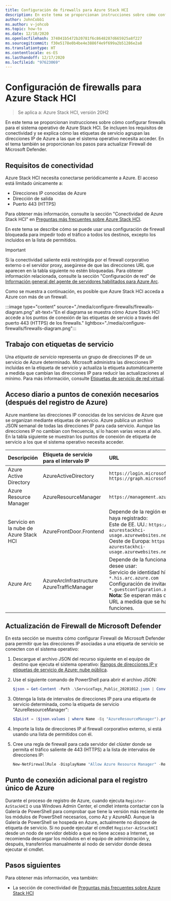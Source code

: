 ```yaml
---
title: Configuración de firewalls para Azure Stack HCI
description: En este tema se proporcionan instrucciones sobre cómo configurar firewalls para el sistema operativo de Azure Stack HCI.
author: JohnCobb1
ms.author: v-johcob
ms.topic: how-to
ms.date: 12/10/2020
ms.openlocfilehash: 374041b5472b20781f6c8648287d665925a8f227
ms.sourcegitcommit: f30e5178e0b4be4e3886f4e9f699a2b51286e2a8
ms.translationtype: HT
ms.contentlocale: es-ES
ms.lasthandoff: 12/17/2020
ms.locfileid: "97623069"
---
```

# <a name="configure-firewalls-for-azure-stack-hci"></a>Configuración de firewalls para Azure Stack HCI

>Se aplica a: Azure Stack HCI, versión 20H2

En este tema se proporcionan instrucciones sobre cómo configurar firewalls para el sistema operativo de Azure Stack HCI. Se incluyen los requisitos de conectividad y se explica cómo las etiquetas de servicio agrupan las direcciones IP de Azure a las que el sistema operativo necesita acceder. En el tema también se proporcionan los pasos para actualizar Firewall de Microsoft Defender.

## <a name="connectivity-requirements"></a>Requisitos de conectividad
Azure Stack HCI necesita conectarse periódicamente a Azure. El acceso está limitado únicamente a:
- Direcciones IP conocidas de Azure
- Dirección de salida
- Puerto 443 (HTTPS)

Para obtener más información, consulte la sección "Conectividad de Azure Stack HCI" en [Preguntas más frecuentes sobre Azure Stack HCI](../faq.md).

En este tema se describe cómo se puede usar una configuración de firewall bloqueada para impedir todo el tráfico a todos los destinos, excepto los incluidos en la lista de permitidos.

   >[!IMPORTANT]
   > Si la conectividad saliente está restringida por el firewall corporativo externo o el servidor proxy, asegúrese de que las direcciones URL que aparecen en la tabla siguiente no estén bloqueadas. Para obtener información relacionada, consulte la sección "Configuración de red" de [Información general del agente de servidores habilitados para Azure Arc](https://docs.microsoft.com/azure/azure-arc/servers/agent-overview#networking-configuration).


Como se muestra a continuación, es posible que Azure Stack HCI acceda a Azure con más de un firewall.

:::image type="content" source="./media/configure-firewalls/firewalls-diagram.png" alt-text="En el diagrama se muestra cómo Azure Stack HCI accede a los puntos de conexión de las etiquetas de servicio a través del puerto 443 (HTTPS) de los firewalls." lightbox="./media/configure-firewalls/firewalls-diagram.png":::

## <a name="working-with-service-tags"></a>Trabajo con etiquetas de servicio
Una *etiqueta de servicio* representa un grupo de direcciones IP de un servicio de Azure determinado. Microsoft administra las direcciones IP incluidas en la etiqueta de servicio y actualiza la etiqueta automáticamente a medida que cambian las direcciones IP para reducir las actualizaciones al mínimo. Para más información, consulte [Etiquetas de servicio de red virtual](https://docs.microsoft.com/azure/virtual-network/service-tags-overview).

## <a name="required-endpoint-daily-access-after-azure-registration"></a>Acceso diario a puntos de conexión necesarios (después del registro de Azure)
Azure mantiene las direcciones IP conocidas de los servicios de Azure que se organizan mediante etiquetas de servicio. Azure publica un archivo JSON semanal de todas las direcciones IP para cada servicio. Aunque las direcciones IP no cambian con frecuencia, sí lo hacen varias veces al año. En la tabla siguiente se muestran los puntos de conexión de etiqueta de servicio a los que el sistema operativo necesita acceder.

| Descripción                   | Etiqueta de servicio para el intervalo IP  | URL                                                                                 |
| :-----------------------------| :-----------------------  | :---------------------------------------------------------------------------------- |
| Azure Active Directory        | AzureActiveDirectory      | `https://login.microsoftonline.com`<br> `https://graph.microsoft.com`               |
| Azure Resource Manager        | AzureResourceManager      | `https://management.azure.com`                        |
| Servicio en la nube de Azure Stack HCI | AzureFrontDoor.Frontend   | Depende de la región en la que se haya registrado:<br> Este de EE. UU.: `https://eus-azurestackhci-usage.azurewebsites.net`<br> Oeste de Europa: `https://weu-azurestackhci-usage.azurewebsites.net` |
| Azure Arc                     | AzureArcInfrastructure<br> AzureTrafficManager | Depende de la funcionalidad que desee usar:<br> Servicio de identidad híbrida: `*.his.arc.azure.com`<br> Configuración de invitado: `*.guestconfiguration.azure.com`<br> **Nota:** Se esperan más direcciones URL a medida que se habiliten más funciones. |

## <a name="update-microsoft-defender-firewall"></a>Actualización de Firewall de Microsoft Defender
En esta sección se muestra cómo configurar Firewall de Microsoft Defender para permitir que las direcciones IP asociadas a una etiqueta de servicio se conecten con el sistema operativo:

1. Descargue el archivo JSON del recurso siguiente en el equipo de destino que ejecuta el sistema operativo: [Rangos de direcciones IP y etiquetas de servicio de Azure: nube pública](https://www.microsoft.com/download/details.aspx?id=56519).

1. Use el siguiente comando de PowerShell para abrir el archivo JSON:

    ```powershell
    $json = Get-Content -Path .\ServiceTags_Public_20201012.json | ConvertFrom-Json
    ```

1. Obtenga la lista de intervalos de direcciones IP para una etiqueta de servicio determinada, como la etiqueta de servicio "AzureResourceManager":

    ```powershell
    $IpList = ($json.values | where Name -Eq "AzureResourceManager").properties.addressPrefixes
    ```

1. Importe la lista de direcciones IP al firewall corporativo externo, si está usando una lista de permitidos con él.

1. Cree una regla de firewall para cada servidor del clúster donde se permita el tráfico saliente de 443 (HTTPS) a la lista de intervalos de direcciones IP:

    ```powershell
    New-NetFirewallRule -DisplayName "Allow Azure Resource Manager" -RemoteAddress $IpList -Direction Outbound -LocalPort 443 -Protocol TCP -Action Allow -Profile Any -Enabled True
    ```

## <a name="additional-endpoint-for-one-time-azure-registration"></a>Punto de conexión adicional para el registro único de Azure
Durante el proceso de registro de Azure, cuando ejecuta `Register-AzStackHCI` o usa Windows Admin Center, el cmdlet intenta contactar con la Galería de PowerShell para comprobar que tiene la versión más reciente de los módulos de PowerShell necesarios, como Az y AzureAD. Aunque la Galería de PowerShell se hospeda en Azure, actualmente no dispone de etiqueta de servicio. Si no puede ejecutar el cmdlet `Register-AzStackHCI` desde un nodo de servidor debido a que no tiene acceso a Internet, se recomienda descargar los módulos en el equipo de administración y, después, transferirlos manualmente al nodo de servidor donde desea ejecutar el cmdlet.

## <a name="next-steps"></a>Pasos siguientes
Para obtener más información, vea también:
- La sección de conectividad de [Preguntas más frecuentes sobre Azure Stack HCI](../faq.md)
